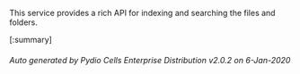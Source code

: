 






This service provides a rich API for indexing and searching the files and folders.

[:summary]

###### Auto generated by Pydio Cells Enterprise Distribution v2.0.2 on 6-Jan-2020
